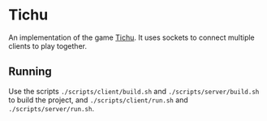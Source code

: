# Tichu

An implementation of the game [Tichu](https://en.wikipedia.org/wiki/Tichu).
It uses sockets to connect multiple clients to play together.

## Running

Use the scripts `./scripts/client/build.sh` and `./scripts/server/build.sh`
to build the project, and `./scripts/client/run.sh` and `./scripts/server/run.sh`.
